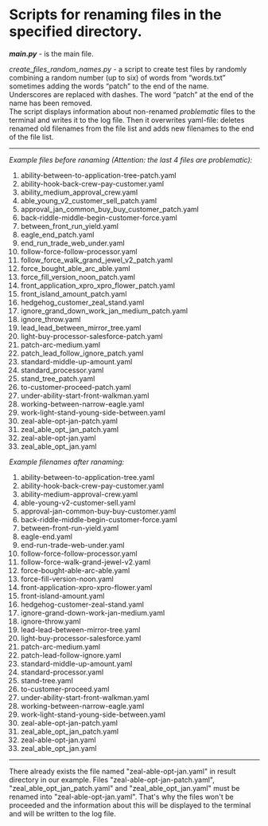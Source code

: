 # Scripts for renaming files in the specified directory.
***main.py*** - is the main file.  
  
*create_files_random_names.py* - a script to create test files by randomly combining a random number (up to six) of words from “words.txt” sometimes adding the words “patch” to the end of the name.  
Underscores are replaced with dashes. The word “patch” at the end of the name has been removed.  
The script displays information about non-renamed *problematic* files to the terminal and writes it to the log file.
Then it overwrites yaml-file: deletes renamed old filenames from the file list and adds new filenames to the end of the file list.

-----------------

*Example files before ranaming (Attention: the last 4 files are problematic):*

1. ability-between-to-application-tree-patch.yaml
2. ability-hook-back-crew-pay-customer.yaml
3. ability_medium_approval_crew.yaml
4. able_young_v2_customer_sell_patch.yaml
5. approval_jan_common_buy_buy_customer_patch.yaml
6. back-riddle-middle-begin-customer-force.yaml
7. between_front_run_yield.yaml
8. eagle_end_patch.yaml
9. end_run_trade_web_under.yaml
10. follow-force-follow-processor.yaml
11. follow_force_walk_grand_jewel_v2_patch.yaml
12. force_bought_able_arc_able.yaml
13. force_fill_version_noon_patch.yaml
14. front_application_xpro_xpro_flower_patch.yaml
15. front_island_amount_patch.yaml
16. hedgehog_customer_zeal_stand.yaml
17. ignore_grand_down_work_jan_medium_patch.yaml
18. ignore_throw.yaml
19. lead_lead_between_mirror_tree.yaml
20. light-buy-processor-salesforce-patch.yaml
21. patch-arc-medium.yaml
22. patch_lead_follow_ignore_patch.yaml
23. standard-middle-up-amount.yaml
24. standard_processor.yaml
25. stand_tree_patch.yaml
26. to-customer-proceed-patch.yaml
27. under-ability-start-front-walkman.yaml
28. working-between-narrow-eagle.yaml
29. work-light-stand-young-side-between.yaml
30. zeal-able-opt-jan-patch.yaml
31. zeal_able_opt_jan_patch.yaml
32. zeal-able-opt-jan.yaml
33. zeal_able_opt_jan.yaml

*Example filenames after ranaming:*

1. ability-between-to-application-tree.yaml
2. ability-hook-back-crew-pay-customer.yaml
3. ability-medium-approval-crew.yaml
4. able-young-v2-customer-sell.yaml
5. approval-jan-common-buy-buy-customer.yaml
6. back-riddle-middle-begin-customer-force.yaml
7. between-front-run-yield.yaml
8. eagle-end.yaml
9. end-run-trade-web-under.yaml
10. follow-force-follow-processor.yaml
11. follow-force-walk-grand-jewel-v2.yaml
12. force-bought-able-arc-able.yaml
13. force-fill-version-noon.yaml
14. front-application-xpro-xpro-flower.yaml
15. front-island-amount.yaml
16. hedgehog-customer-zeal-stand.yaml
17. ignore-grand-down-work-jan-medium.yaml
18. ignore-throw.yaml
19. lead-lead-between-mirror-tree.yaml
20. light-buy-processor-salesforce.yaml
21. patch-arc-medium.yaml
22. patch-lead-follow-ignore.yaml
23. standard-middle-up-amount.yaml
24. standard-processor.yaml
25. stand-tree.yaml
26. to-customer-proceed.yaml
27. under-ability-start-front-walkman.yaml
28. working-between-narrow-eagle.yaml
29. work-light-stand-young-side-between.yaml
30. zeal-able-opt-jan-patch.yaml
31. zeal_able_opt_jan_patch.yaml
32. zeal-able-opt-jan.yaml
33. zeal_able_opt_jan.yaml

-----------------

There already exists the file named "zeal-able-opt-jan.yaml" in result directory in our example. 
Files "zeal-able-opt-jan-patch.yaml", "zeal_able_opt_jan_patch.yaml" and "zeal_able_opt_jan.yaml" 
must be renamed into "zeal-able-opt-jan.yaml". That's why the files won't be proceeded and the
information about this will be displayed to the terminal and will be written to the log file.
